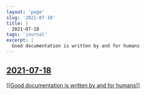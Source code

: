 ```yaml
---
layout: 'page'
slug: '2021-07-18'
title: |
  2021-07-18
tags: 'journal'
excerpt: |
  Good documentation is written by and for humans
---
```


<h2 class="text-3xl font-semibold mb-4"><a class="rounded-sm focus:outline-none focus:ring-2 focus:ring-offset-2 dark:focus:ring-offset-gray-900 dark:focus:ring-pink-400 focus:ring-pink-700" href="/journals/2021-07-18">2021-07-18</a></h2>

<div class="space-y-3">
<div class="element-block ml-0"><div class="flex-1"><a class="text-teal-700 dark:text-teal-400 rounded-sm group focus:outline-none focus:ring-2 focus:ring-offset-2 dark:focus:ring-offset-gray-900 dark:focus:ring-pink-400 focus:ring-pink-700" href="/pages/good-documentation-is-written-by-and-for-humans"><span class="text-gray-300 dark:text-gray-500 group-hover:text-teal-900">[[</span>Good documentation is written by and for humans<span class="text-gray-300 dark:text-gray-500 group-hover:text-teal-900">]]</span></a></div></div>
</div>


